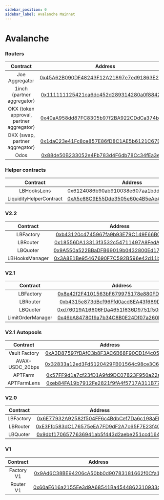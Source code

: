 ```yaml
---
sidebar_position: 0
sidebar_label: Avalanche Mainnet
---
```


# Avalanche

### Routers

|                 Contract                 |                                                       Address                                                        |
| :--------------------------------------: | :------------------------------------------------------------------------------------------------------------------: |
|              Joe Aggregator              | [0x45A62B090DF48243F12A21897e7ed91863E2c86b](https://arbiscan.io/address/0x45A62B090DF48243F12A21897e7ed91863E2c86b) |
|        1inch (partner aggregator)        | [0x111111125421ca6dc452d289314280a0f8842a65](https://arbiscan.io/address/0x111111125421ca6dc452d289314280a0f8842a65) |
| OKX (token approval, partner aggregator) | [0x40aA958dd87FC8305b97f2BA922CDdCa374bcD7f](https://arbiscan.io/address/0x40aA958dd87FC8305b97f2BA922CDdCa374bcD7f) |
|      OKX (swap, partner aggregator)      | [0x1daC23e41Fc8ce857E86fD8C1AE5b6121C67D96d](https://arbiscan.io/address/0x1daC23e41Fc8ce857E86fD8C1AE5b6121C67D96d) |
|                   Odos                   | [0x88de50B233052e4Fb783d4F6db78Cc34fEa3e9FC](https://arbiscan.io/address/0x88de50B233052e4Fb783d4F6db78Cc34fEa3e9FC) |

### Helper contracts

|        Contract         |                                                        Address                                                        |
| :---------------------: | :-------------------------------------------------------------------------------------------------------------------: |
|       LBHooksLens       | [0x6124086b90ab910038e607aa1bdd67b284c31c98](https://snowtrace.io/address/0x6124086b90ab910038e607aa1bdd67b284c31c98) |
| LiquidityHelperContract | [0xA5c68C9E55Dde3505e60c4B5eAe411e2977dfB35](https://snowtrace.io/address/0xA5c68C9E55Dde3505e60c4B5eAe411e2977dfB35) |

### V2.2

|    Contract    |                                                        Address                                                        |
| :------------: | :-------------------------------------------------------------------------------------------------------------------: |
|   LBFactory    | [0xb43120c4745967fa9b93E79C149E66B0f2D6Fe0c](https://snowtrace.io/address/0xb43120c4745967fa9b93E79C149E66B0f2D6Fe0c) |
|    LBRouter    | [0x18556DA13313f3532c54711497A8FedAC273220E](https://snowtrace.io/address/0x18556DA13313f3532c54711497A8FedAC273220E) |
|    LBQuoter    | [0x9A550a522BBaDFB69019b0432800Ed17855A51C3](https://snowtrace.io/address/0x9A550a522BBaDFB69019b0432800Ed17855A51C3) |
| LBHooksManager | [0x3A8E1Be95467690F7C592B596e42d11b3710c633](https://snowtrace.io/address/0x3A8E1Be95467690F7C592B596e42d11b3710c633) |

### V2.1

|     Contract      |                                                        Address                                                        |
| :---------------: | :-------------------------------------------------------------------------------------------------------------------: |
|     LBFactory     | [0x8e42f2F4101563bF679975178e880FD87d3eFd4e](https://snowtrace.io/address/0x8e42f2F4101563bF679975178e880FD87d3eFd4e) |
|     LBRouter      | [0xb4315e873dBcf96Ffd0acd8EA43f689D8c20fB30](https://snowtrace.io/address/0xb4315e873dBcf96Ffd0acd8EA43f689D8c20fB30) |
|     LBQuoter      | [0xd76019A16606FDa4651f636D9751f500Ed776250](https://snowtrace.io/address/0xd76019A16606FDa4651f636D9751f500Ed776250) |
| LimitOrderManager | [0x46bA84780f9a7b34C8B0E24Df07a260Fa952195D](https://snowtrace.io/address/0x46bA84780f9a7b34C8B0E24Df07a260Fa952195D) |

### V2.1 Autopools

|    Contract     |                                                        Address                                                        |
| :-------------: | :-------------------------------------------------------------------------------------------------------------------: |
|  Vault Factory  | [0xA3D87597fDAfC3b8F3AC6B68F90CD1f4c05Fa960](https://snowtrace.io/address/0xA3D87597fDAfC3b8F3AC6B68F90CD1f4c05Fa960) |
| AVAX-USDC_20bps | [0x32833a12ed3Fd5120429FB01564c98ce3C60FC1d](https://snowtrace.io/address/0x32833a12ed3Fd5120429FB01564c98ce3C60FC1d) |
|     APTFarm     | [0x57FF9d1a7cf23fD1A9fd9DC07823F950a22a718C](https://snowtrace.io/address/0x57FF9d1a7cf23fD1A9fd9DC07823F950a22a718C) |
|   APTFarmLens   | [0xeb84FA19b7912Fe2821f9fA4f5717A311B776C63](https://snowtrace.io/address/0xeb84FA19b7912Fe2821f9fA4f5717A311B776C63) |

### V2.0

| Contract  |                                                        Address                                                        |
| :-------: | :-------------------------------------------------------------------------------------------------------------------: |
| LBFactory | [0x6E77932A92582f504FF6c4BdbCef7Da6c198aEEf](https://snowtrace.io/address/0x6E77932A92582f504FF6c4BdbCef7Da6c198aEEf) |
| LBRouter  | [0xE3Ffc583dC176575eEA7FD9dF2A7c65F7E23f4C3](https://snowtrace.io/address/0xE3Ffc583dC176575eEA7FD9dF2A7c65F7E23f4C3) |
| LBQuoter  | [0x9dbf1706577636941ab5f443d2aebe251ccd1648](https://snowtrace.io/address/0x9dbf1706577636941ab5f443d2aebe251ccd1648) |

### V1

|  Contract  |                                                        Address                                                        |
| :--------: | :-------------------------------------------------------------------------------------------------------------------: |
| Factory V1 | [0x9Ad6C38BE94206cA50bb0d90783181662f0Cfa10](https://snowtrace.io/address/0x9Ad6C38BE94206cA50bb0d90783181662f0Cfa10) |
| Router V1  | [0x60aE616a2155Ee3d9A68541Ba4544862310933d4](https://snowtrace.io/address/0x60aE616a2155Ee3d9A68541Ba4544862310933d4) |
